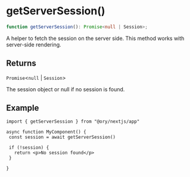 # getServerSession()

```ts
function getServerSession(): Promise<null | Session>;
```

A helper to fetch the session on the server side. This method works with server-side rendering.

## Returns

`Promise`\<`null` \| `Session`\>

The session object or null if no session is found.

## Example

```tsx
import { getServerSession } from "@ory/nextjs/app"

async function MyComponent() {
 const session = await getServerSession()

 if (!session) {
   return <p>No session found</p>
 }

}
```
